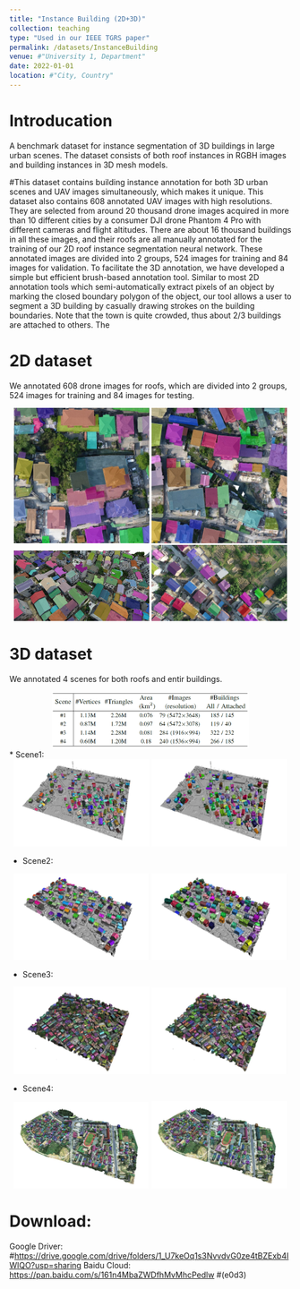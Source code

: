 ```yaml
---
title: "Instance Building (2D+3D)"
collection: teaching
type: "Used in our IEEE TGRS paper"
permalink: /datasets/InstanceBuilding
venue: #"University 1, Department"
date: 2022-01-01
location: #"City, Country"
---
```

Introducation
======
A benchmark dataset for instance segmentation of 3D buildings in large urban scenes. The dataset consists of both roof instances in RGBH images and building instances in 3D mesh models.

#This dataset contains building instance annotation for both 3D urban scenes and UAV images simultaneously, which makes it unique. This dataset also contains 608 annotated UAV images with high resolutions. They are selected from around 20 thousand drone images acquired in more than 10 different cities by a consumer DJI drone Phantom 4 Pro with different cameras and flight altitudes. There are about 16 thousand buildings in all these images, and their roofs are all manually annotated for the training of our 2D roof instance segmentation neural network. These annotated images are divided into 2 groups, 524 images for training and 84 images for validation. To facilitate the 3D annotation, we have developed a simple but efficient brush-based annotation tool. Similar to most 2D annotation tools which semi-automatically extract pixels of an object by marking the closed boundary polygon of the object, our tool allows a user to segment a 3D building by casually drawing strokes on the building boundaries. Note that the town is quite crowded, thus about 2/3 buildings are attached to others. The 

2D dataset
======
We annotated 608 drone images for roofs, which are divided into 2 groups, 524 images for training and 84 images for testing.

<div align="center">
<img src="files/DatasetInstanceBuilding/185-2400-5600-OR.jpg" width="48%" />
<img src="files/DatasetInstanceBuilding/187-4000-5600-OR.jpg" width="48%" />
</div>
<div align="center">
<img src="files/DatasetInstanceBuilding/s143.jpg" width="48%" />
<img src="files/DatasetInstanceBuilding/C_C281.jpg" width="48%" />
</div>

3D dataset
======
We annotated 4 scenes for both roofs and entir buildings.

<div align="center">
<img src="files/DatasetInstanceBuilding/statistics.png" width="70%" />
</div>
* Scene1:
<div align="center">
<img src="files/DatasetInstanceBuilding/s1-roof.jpg" width="48%" />
<img src="files/DatasetInstanceBuilding/s1-building.jpg" width="48%" />
</div>

* Scene2:
<div align="center">
<img src="files/DatasetInstanceBuilding/s2-roof.jpg" width="48%" />
<img src="files/DatasetInstanceBuilding/s2-building.jpg" width="48%" />
</div>

* Scene3:
<div align="center">
<img src="files/DatasetInstanceBuilding/s3-roof.jpg" width="48%" />
<img src="files/DatasetInstanceBuilding/s3-building.jpg" width="48%" />
</div>

* Scene4:
<div align="center">
<img src="files/DatasetInstanceBuilding/s4-roof.jpg" width="48%" />
<img src="files/DatasetInstanceBuilding/s4-building.jpg" width="48%" />
</div>

Download:
======
Google Driver: #https://drive.google.com/drive/folders/1_U7keOq1s3NvvdvG0ze4tBZExb4IWlQO?usp=sharing Baidu Cloud: https://pan.baidu.com/s/161n4MbaZWDfhMvMhcPedlw #(e0d3)